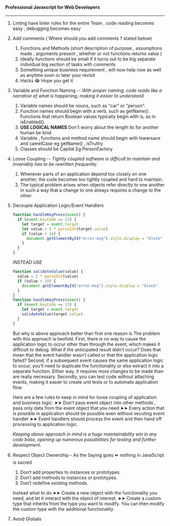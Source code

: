 #### **Professional Javascript for Web Developers**

---

1. Linting have linter rules for the entire Team , code reading becomes easy , debugging becomes easy
2. Add comments ( Where should you add comments ? stated below)
   1. Functions and Methods (short description of purpose , assumptions made , arguments present , whether or not functions returns value )
   2. Ideally functions should be small if it turns out to be big separate individual big section of tasks with comments
   3. Something unique business requirement , will now help now as well as anytime soon or later your revisit
   4. Hacks 😂 Hope you get it
3. Variable and Function Naming -- _With proper naming, code reads like a narrative of what is happening, making it easier to understand._
   1. Variable names should be nouns, such as "car" or "person".
   2. Function names should begin with a verb, such as getName(). Functions that return Boolean values typically begin with is, as in isEnabled().
   3. **USE LOGICAL NAMES** Don't worry about the length its for another human be kind
   4. Variable , functions and method name should begin with lowersace and camelCase eg getName() , isTruthy
   5. Classes should be Capital Eg PersonFactory
4. Loose Coupling -- _Tightly coupled software is difficult to maintain and invariably has to be rewritten frequently._
   1. Whenever parts of an application depend too closely on one another, the code becomes too tightly coupled and hard to maintain.
   2. The typical problem arises when objects refer directly to one another in such a way that a change to one always requires a change to the other.
5. Decouple Application Logic/Event Handlers

   ```javascript
   function handleKeyPress(event) {
     if (event.keyCode == 13) {
       let target = event.target
       let value = 5 * parseInt(target.value)
       if (value > 10) {
         document.getElementById("error-msg").style.display = "block"
       }
     }
   }
   ```

   _INSTEAD USE_

   ```javascript
   function validateValue(value) {
     value = 5 * parseInt(value)
     if (value > 10) {
       document.getElementById("error-msg").style.display = "block"
     }
   }
   function handleKeyPress(event) {
     if (event.keyCode == 13) {
       let target = event.target
       validateValue(target.value)
     }
   }
   ```

   But why is above approach better than first one reason is
   The problem with this approach is twofold. First, there is no way to cause the application logic to occur other than through the event, which makes it difficult to debug. What if the anticipated result didn’t occur? Does that mean that the event handler wasn’t called or that the application logic failed? Second, if a subsequent event causes the same application logic to occur, you’ll need to duplicate the functionality or else extract it into a separate function. Either way, it requires more changes to be made than are really necessary.
   Secondly, you can test code without attaching events, making it easier to create unit tests or to automate application flow.

   Here are a few rules to keep in mind for loose coupling of application and business logic:
   ➤➤ Don't pass event object into other methods , pass only data from the event object that you need
   ➤➤ Every action that is possible in application should be possible even without xecuting event handler
   ➤➤ Event handlers should process the event and then hand off processing to application logic.

   _Keeping above approach in mind is a huge maintainability win in any code base, opening up numerous possibilities for testing and further development._

6. Respect Object Ownership - As the Saying goes ⏩️ nothing in JavaScript is sacred

   1. Don’t add properties to instances or prototypes.
   2. Don’t add methods to instances or prototypes.
   3. Don’t redefine existing methods.

   Instead what to do
   ➤➤ Create a new object with the functionality you need, and let it interact with the object of interest.
   ➤➤ Create a custom type that inherits from the type you want to modify. You can then modify the custom type with the additional functionality.

7. Avoid Globals

